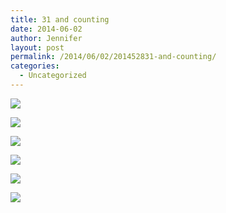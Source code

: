 ```yaml
---
title: 31 and counting
date: 2014-06-02
author: Jennifer
layout: post
permalink: /2014/06/02/201452831-and-counting/
categories:
  - Uncategorized
---
```

<div class="image-gallery-wrapper">
  <p>
    <img src="http://static1.squarespace.com/static/50db6bb3e4b015296cd43789/50dfa5b1e4b0dc6320e0b5ea/538cc941e4b022cc4c7d1ef1/1401735519849/2014-05-09+09.10.54.jpg.54.jpg?format=original" />
  </p>

  <p>
    <img src="http://static1.squarespace.com/static/50db6bb3e4b015296cd43789/50dfa5b1e4b0dc6320e0b5ea/538cc963e4b022cc4c7d1f36/1401735534544/2014-05-09+08.38.26.jpg.26.jpg?format=original" />
  </p>

  <p>
    <img src="http://static1.squarespace.com/static/50db6bb3e4b015296cd43789/50dfa5b1e4b0dc6320e0b5ea/538cc94be4b022cc4c7d1f09/1401738662765/2014-05-09+09.02.06.jpg.06.jpg?format=original" />
  </p>

  <p>
    <img src="http://static1.squarespace.com/static/50db6bb3e4b015296cd43789/50dfa5b1e4b0dc6320e0b5ea/538cc946e4b022cc4c7d1efa/1401738581082/2014-05-09+09.02.23.jpg.23.jpg?format=original" />
  </p>

  <p>
    <img src="http://static1.squarespace.com/static/50db6bb3e4b015296cd43789/50dfa5b1e4b0dc6320e0b5ea/538cc954e4b022cc4c7d1f1b/1401738743628/2014-05-09+09.00.10.jpg.10.jpg?format=original" />
  </p>

  <p>
    <img src="http://static1.squarespace.com/static/50db6bb3e4b015296cd43789/50dfa5b1e4b0dc6320e0b5ea/538cc959e4b022cc4c7d1f20/1401738734052/2014-05-09+08.51.53.jpg.53.jpg?format=original" />
  </p>
</div>
